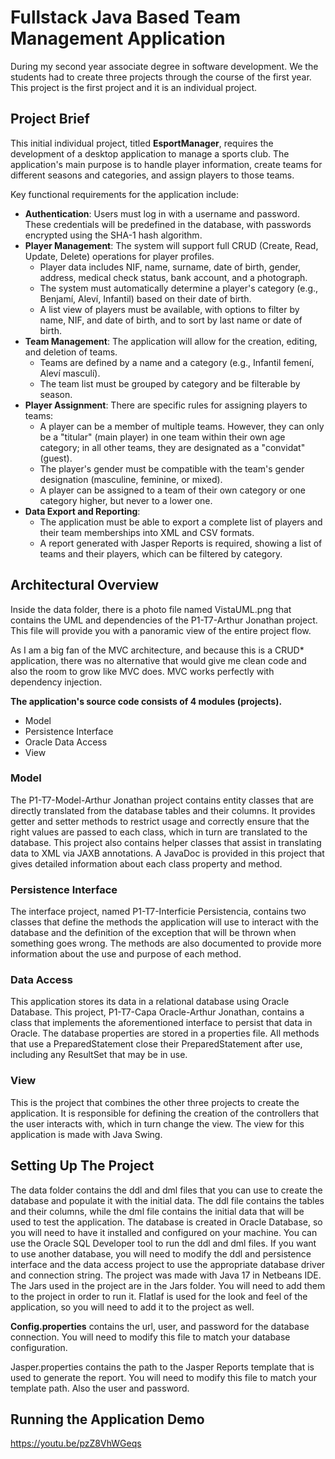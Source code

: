 # Fullstack Java Based Team Management Application

During my second year associate degree in software development. We the students had to create
three projects through the course of the first year. This project is the first project and 
it is an individual project.

## Project Brief

This initial individual project, titled **EsportManager**, requires the development of a desktop application to manage a sports club. The application's main purpose is to handle player information, create teams for different seasons and categories, and assign players to those teams.

Key functional requirements for the application include:

* **Authentication**: Users must log in with a username and password. These credentials will be predefined in the database, with passwords encrypted using the SHA-1 hash algorithm.
* **Player Management**: The system will support full CRUD (Create, Read, Update, Delete) operations for player profiles.
    * Player data includes NIF, name, surname, date of birth, gender, address, medical check status, bank account, and a photograph.
    * The system must automatically determine a player's category (e.g., Benjamí, Aleví, Infantil) based on their date of birth.
    * A list view of players must be available, with options to filter by name, NIF, and date of birth, and to sort by last name or date of birth.
* **Team Management**: The application will allow for the creation, editing, and deletion of teams.
    * Teams are defined by a name and a category (e.g., Infantil femení, Aleví masculí).
    * The team list must be grouped by category and be filterable by season.
* **Player Assignment**: There are specific rules for assigning players to teams:
    * A player can be a member of multiple teams. However, they can only be a "titular" (main player) in one team within their own age category; in all other teams, they are designated as a "convidat" (guest).
    * The player's gender must be compatible with the team's gender designation (masculine, feminine, or mixed).
    * A player can be assigned to a team of their own category or one category higher, but never to a lower one.
* **Data Export and Reporting**:
    * The application must be able to export a complete list of players and their team memberships into XML and CSV formats.
    * A report generated with Jasper Reports is required, showing a list of teams and their players, which can be filtered by category.


## Architectural Overview
Inside the data folder, there is a photo file named VistaUML.png that contains the UML and dependencies of the P1-T7-Arthur Jonathan project. This file will provide you with a panoramic view of the entire project flow.

As I am a big fan of the MVC architecture, and because this is a CRUD* application, there was no alternative that would give me clean code and also the room to grow like MVC does. MVC works perfectly with dependency injection.

**The application's source code consists of 4 modules (projects).**
* Model
* Persistence Interface
* Oracle Data Access
* View

### Model

The P1-T7-Model-Arthur Jonathan project contains entity classes that are directly translated from the database tables and their columns. It provides getter and setter methods to restrict usage and correctly ensure that the right values are passed to each class, which in turn are translated to 
the database. This project also contains helper classes that assist in translating data to XML via JAXB annotations. A JavaDoc is provided in this project that gives detailed information about each class property and method.


### Persistence Interface

The interface project, named P1-T7-Interficie Persistencia, contains two classes that define the methods the application will use to interact with the database and the definition of the exception that will be thrown when something goes wrong. The methods are also documented to provide more 
information about the use and purpose of each method.

### Data Access

This application stores its data in a relational database using Oracle Database. This project, P1-T7-Capa Oracle-Arthur Jonathan, contains a class that implements the aforementioned interface to persist that data in Oracle. The database properties are stored in a properties file. All methods 
that use a PreparedStatement close their PreparedStatement after use, including any ResultSet that may be in use.

### View

This is the project that combines the other three projects to create the application. It is responsible for defining the creation of the controllers that the user interacts with, which in turn change the view. The view for this application is made with Java Swing.


## Setting Up The Project
The data folder contains the ddl and dml files that you can use to create the database and populate it with the initial data. The ddl file contains the tables and their columns, while the dml file contains the initial data that will be used to test the application.
The database is created in Oracle Database, so you will need to have it installed and configured on your machine. You can use the Oracle SQL Developer tool to run the ddl and dml files. If you 
want to use another database, you will need to modify the ddl and persistence interface and the data access project to use the appropriate database driver and connection string.
The project was made with Java 17 in Netbeans IDE. The Jars used in the project are in the Jars folder. You will need to add them to the project in order to run it. Flatlaf is used for the look and feel of the application, so you will need to add it to the project as well.

**Config.properties** contains the url, user, and password for the database connection. 
You will need to modify this file to match your database configuration.

Jasper.properties contains the path to the Jasper Reports template that is used to generate the report. 
You will need to modify this file to match your template path. Also the user and password.

## Running the Application Demo
https://youtu.be/pzZ8VhWGeqs